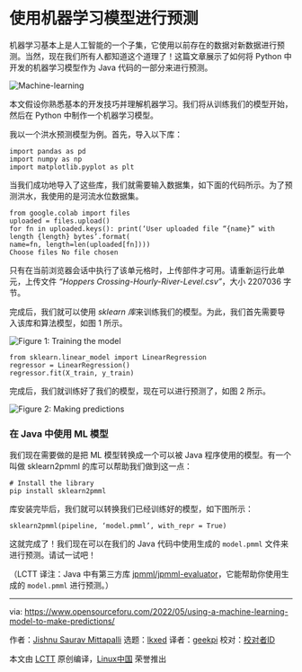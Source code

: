 [#]: subject: "Using a Machine Learning Model to Make Predictions"
[#]: via: "https://www.opensourceforu.com/2022/05/using-a-machine-learning-model-to-make-predictions/"
[#]: author: "Jishnu Saurav Mittapalli https://www.opensourceforu.com/author/jishnu-saurav-mittapalli/"
[#]: collector: "lkxed"
[#]: translator: "geekpi"
[#]: reviewer: " "
[#]: publisher: " "
[#]: url: " "

使用机器学习模型进行预测
======
机器学习基本上是人工智能的一个子集，它使用以前存在的数据对新数据进行预测。当然，现在我们所有人都知道这个道理了！这篇文章展示了如何将 Python 中开发的机器学习模型作为 Java 代码的一部分来进行预测。

![Machine-learning][1]

本文假设你熟悉基本的开发技巧并理解机器学习。我们将从训练我们的模型开始，然后在 Python 中制作一个机器学习模型。

我以一个洪水预测模型为例。首先，导入以下库：

```
import pandas as pd
import numpy as np
import matplotlib.pyplot as plt
```

当我们成功地导入了这些库，我们就需要输入数据集，如下面的代码所示。为了预测洪水，我使用的是河流水位数据集。

```
from google.colab import files
uploaded = files.upload()
for fn in uploaded.keys(): print(‘User uploaded file “{name}” with length {length} bytes’.format(
name=fn, length=len(uploaded[fn])))
Choose files No file chosen
```

只有在当前浏览器会话中执行了该单元格时，上传部件才可用。请重新运行此单元，上传文件 *“Hoppers Crossing-Hourly-River-Level.csv”*，大小 2207036 字节。

完成后，我们就可以使用 *sklearn 库*来训练我们的模型。为此，我们首先需要导入该库和算法模型，如图 1 所示。

![Figure 1: Training the model][2]

```
from sklearn.linear_model import LinearRegression
regressor = LinearRegression()
regressor.fit(X_train, y_train)
```

完成后，我们就训练好了我们的模型，现在可以进行预测了，如图 2 所示。

![Figure 2: Making predictions][3]

### 在 Java 中使用 ML 模型

我们现在需要做的是把 ML 模型转换成一个可以被 Java 程序使用的模型。有一个叫做 sklearn2pmml 的库可以帮助我们做到这一点：

```
# Install the library
pip install sklearn2pmml
```

库安装完毕后，我们就可以转换我们已经训练好的模型，如下图所示：

```
sklearn2pmml(pipeline, ‘model.pmml’, with_repr = True)
```

这就完成了！我们现在可以在我们的 Java 代码中使用生成的 `model.pmml` 文件来进行预测。请试一试吧！

（LCTT 译注：Java 中有第三方库 [jpmml/jpmml-evaluator][4]，它能帮助你使用生成的 `model.pmml` 进行预测。）

--------------------------------------------------------------------------------

via: https://www.opensourceforu.com/2022/05/using-a-machine-learning-model-to-make-predictions/

作者：[Jishnu Saurav Mittapalli][a]
选题：[lkxed][b]
译者：[geekpi](https://github.com/geekpi)
校对：[校对者ID](https://github.com/校对者ID)

本文由 [LCTT](https://github.com/LCTT/TranslateProject) 原创编译，[Linux中国](https://linux.cn/) 荣誉推出

[a]: https://www.opensourceforu.com/author/jishnu-saurav-mittapalli/
[b]: https://github.com/lkxed
[1]: https://www.opensourceforu.com/wp-content/uploads/2022/05/Machine-learning.jpg
[2]: https://www.opensourceforu.com/wp-content/uploads/2022/05/Figure-1Training-the-model.jpg
[3]: https://www.opensourceforu.com/wp-content/uploads/2022/05/Figure-2-Making-predictions.jpg
[4]: https://github.com/jpmml/jpmml-evaluator
